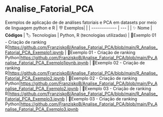 # Analise_Fatorial_PCA
Exemplos de aplicação de de análises fatoriais e PCA em datasets por meio de linguagem python e R
| :placard: Exemplos|     |
| -------------  | --- |
| :sparkles: Nome        | **Códigos**
| :label: Tecnologias | Python, R (tecnologias utilizadas)
| :rocket:Exemplo 01 - Criação de ranking R|https://github.com/FranziskoB/Analise_Fatorial_PCA/blob/main/R_Analise_Fatorial_PCA_Exemplo1.ipynb 
| :rocket:Exemplo 01 - Criação de ranking Python|https://github.com/FranziskoB/Analise_Fatorial_PCA/blob/main/Py_Analise_Fatorial_PCA_Exemplo1ipynb.ipynb
| :rocket:Exemplo 02 - Criação de ranking R|https://github.com/FranziskoB/Analise_Fatorial_PCA/blob/main/R_Analise_Fatorial_PCA_Exemplo2.ipynb
| :rocket:Exemplo 02 - Criação de ranking Python|https://github.com/FranziskoB/Analise_Fatorial_PCA/blob/main/Py_Analise_Fatorial_PCA_Exemplo2.ipynb
| :rocket:Exemplo 03 - Criação de ranking R|https://github.com/FranziskoB/Analise_Fatorial_PCA/blob/main/R_Analise_Fatorial_PCA_Exemplo3.ipynb
| :rocket:Exemplo 03 - Criação de ranking Python|https://github.com/FranziskoB/Analise_Fatorial_PCA/blob/main/Py_Analise_Fatorial_PCA_Exemplo3.ipynb


